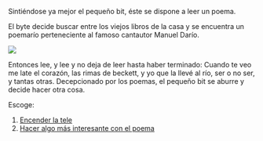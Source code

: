 [//]: # (Esta es respuesta de: tomar-pepto.md)
[//]: # (agregar la historia, para ir a: )
[//]: # (PicosA)
[//]: # (Proviene de Tomar pepto)
[//]: # (alguno otro de tu preferencia)
[//]: # (alguno otro de tu preferencia)

Sintiéndose ya mejor el pequeño bit, éste se dispone a leer un poema.

El byte decide buscar entre los viejos libros de la casa y se encuentra un poemarío perteneciente al famoso cantautor Manuel Darío.

![](https://i.ytimg.com/vi/-H5KS8-pipo/maxresdefault.jpg)

Entonces lee, y lee y no deja de leer hasta haber terminado: Cuando te veo me late el corazón, las rimas de beckett, y yo que la llevé al río, ser o no ser, y tantas otras. Decepcionado por los poemas, el pequeño bit se aburre y decide hacer otra cosa.

Escoge:
1. [Encender la tele](ver-spacejam-en-vivo.md)
2. [Hacer algo más interesante con el poema](incendiar-poema.md)
